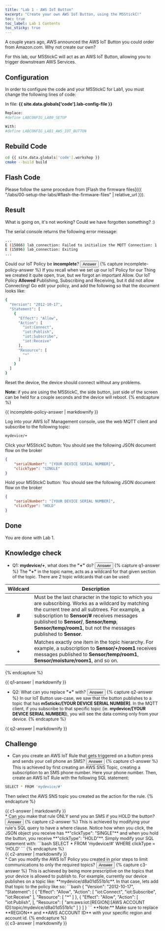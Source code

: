 ```yaml
---
title: "Lab 1 - AWS IoT Button"
excerpt: "Create your own AWS IoT Button, using the M5StickC!"
toc: true
toc_label: Lab 1 Contents
toc_sticky: true
---
```


A couple years ago, AWS announced the AWS IoT Button you could order from Amazon.com. Why not create our own?

For this lab, our M5StickC will act as an AWS IoT Button, allowing you to trigger downstream AWS Services.

## Configuration

In order to configure the code and your M5StickC for Lab1, you must change the following lines of code:

In file: **{{ site.data.globals['code'].lab-config-file }}**

```bash
Replace:
#define LABCONFIG_LAB0_SETUP

With:
#define LABCONFIG_LAB1_AWS_IOT_BUTTON
```

## Rebuild Code

```bash
cd {{ site.data.globals['code'].workshop }}
cmake --build build
```

## Flash Code

Please follow the same procedure from [Flash the firmware files]({{ "/labs/00-setup-the-labs/#flash-the-firmware-files" | relative_url }}).

## Result

What is going on, it's not working? Could we have forgotten something? :)

The serial console returns the following error message:

```bash
...
E (15866) lab_connection: Failed to initialize the MQTT Connection: 1
E (15896) lab_connection: Exiting
...
```

Could our IoT Policy be **incomplete**? <button id="incomplete-policy" class="challenge btn btn--info btn--small">Answer</button>
{% capture incomplete-policy-answer %}
If you recall when we set up our IoT Policy for our Thing we created it quite open, true, but we forgot an important Allow. Our IoT Policy **Allowed** Publishing, Subscribing and Receiving, but it did not allow Connecting! Go edit your policy, and add the following so that the document looks like:
```bash
{
  "Version": "2012-10-17",
  "Statement": [
    {
      "Effect": "Allow",
      "Action": [
        "iot:Connect",
        "iot:Publish",
        "iot:Subscribe",
        "iot:Receive"
      ],
      "Resource": [
        "*"
      ]
    }
  ]
}
```

Reset the device, the device should connect without any problems.

**Note:** if you are using the M5StickC, the side button, just side of the screen can be held for a couple seconds and the device will reboot.
{% endcapture %}
<div id="incomplete-policy-answer" class="notice--info hide">
  {{ incomplete-policy-answer | markdownify }}
</div>

Log into your AWS IoT Management console, use the web MQTT client and subscribe to the following topic:

```bash
mydevice/+
```

Click your M5StickC button: You should see the following JSON document flow on the broker

```json
{
	"serialNumber": "[YOUR DEVICE SERIAL NUMBER]",
	"clickType": "SINGLE"
}
```

Hold your M5StickC button: You should see the following JSON document flow on the broker

```json
{
	"serialNumber": "[YOUR DEVICE SERIAL NUMBER]",
	"clickType": "HOLD"
}
```

## Done

You are done with Lab 1.

## Knowledge check
* Q1: **mydevice/+**, what does the **"+"** do? <button id="q1" class="challenge btn btn--info btn--small">Answer</button>
{% capture q1-answer %}
The <strong>"+"</strong> in the topic name, acts as a wildcard for that given section of the topic. There are 2 topic wildcards that can be used:

| Wildcard | Description |
| :------: | ----------- |
| **#**	| Must be the last character in the topic to which you are subscribing. Works as a wildcard by matching the current tree and all subtrees. For example, a subscription to **Sensor/#** receives messages published to **Sensor/**, **Sensor/temp**, **Sensor/temp/room1**, but not the messages published to **Sensor**. |
| **+** | Matches exactly one item in the topic hierarchy. For example, a subscription to **Sensor/+/room1** receives messages published to **Sensor/temp/room1**, **Sensor/moisture/room1**, and so on. |
{% endcapture %}
<div id="q1-answer" class="notice--info hide">
  {{ q1-answer | markdownify }}
</div>

* Q2: What can you replace **"+"** with? <button id="q2" class="challenge btn btn--info btn--small">Answer</button>
{% capture q2-answer %}
In our IoT Button use-case, we saw that the button publishes to a topic that has **m5stickc/[YOUR DEVICE SERIAL NUMBER]**. In the MQTT client, if you subscribe to that specific topic (ie. **mydevice/[YOUR DEVICE SERIAL NUMBER]**), you will see the data coming only from your device.
{% endcapture %}
<div id="q2-answer" class="notice--info hide">
  {{ q2-answer | markdownify }}
</div>

## Challenge
* Can you create an AWS IoT Rule that gets triggered on a button press and sends your cell phone an SMS? <button id="c1" class="challenge btn btn--info btn--small">Answer</button>
{% capture c1-answer %}
This is achieved by first creating an AWS SNS Topic, creating a subscription to an SMS phone number. Here your phone number.
Then, create an AWS IoT Rule with the following SQL statement:
```bash
SELECT * FROM 'mydevice/#'
```
Then select the AWS SNS topic you created as the action for the rule.
{% endcapture %}
<div id="c1-answer" class="notice--info hide">
  {{ c1-answer | markdownify }}
</div>
* Can you make that rule ONLY send you an SMS if you HOLD the button? <button id="c2" class="challenge btn btn--info btn--small">Answer</button>
{% capture c2-answer %}
This is achieved by modifying your rule's SQL query to have a where clause. Notice how when you click, the JSON object you receive has **"clickType": "SINGLE"** and when you hold the button, you receive **"clickType": "HOLD"**. Simply modify your SQL statement with:
```bash
SELECT * FROM 'mydevice/#' WHERE clickType = 'HOLD'
```
{% endcapture %}
<div id="c2-answer" class="notice--info hide">
  {{ c2-answer | markdownify }}
</div>
* Can you modify the AWS IoT Policy you created in prior steps to limit communications to only the required topics? <button id="c3" class="challenge btn btn--info btn--small">Answer</button>
{% capture c3-answer %}
This is achieved by being more prescriptive on the topics that your device is allowed to publish to. For example, currently our device publishes on a topic like: **mydevice/d8a01d551b1c**. In that case, lets add that topic to the policy like so:
```bash
{
  "Version": "2012-10-17",
  "Statement": [
    {
      "Effect": "Allow",
      "Action": [
        "iot:Connect",
        "iot:Subscribe",
        "iot:Receive"
      ],
      "Resource": [
        "*"
      ]
    },
    {
      "Effect": "Allow",
      "Action": [
        "iot:Publish",
      ],
      "Resource": [
        "arn:aws:iot:[REGION]:[AWS ACCOUNT ID]:topic/mydevice/d8a01d551b1c"
      ]
    }
  ]
}
```
**Note:** Make sure to replace **REGION** and **AWS ACCOUNT ID** with your specific region and account id.
{% endcapture %}
<div id="c3-answer" class="notice--info hide">
  {{ c3-answer | markdownify }}
</div>